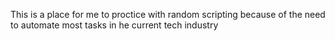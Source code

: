 This is a place for me to proctice with random scripting because of the need to automate most tasks in he current tech industry
